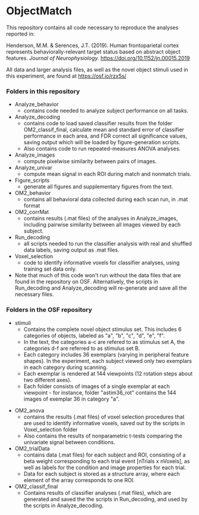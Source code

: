 # ObjectMatch

This repository contains all code necessary to reproduce the analyses reported in:<p>
Henderson, M.M. & Serences, J.T. (2019). Human frontoparietal cortex represents behaviorally-relevant target status based on abstract object features. <em>Journal of Neurophysiology.</em> <https://doi.org/10.1152/jn.00015.2019><p> All data and larger analysis files, as well as the novel object stimuli used in this experiment, are found at 
<https://osf.io/rzx5s/><p>
### Folders in this repository
+ Analyze_behavior
    + contains code needed to analyze subject performance on all tasks.
+ Analyze_decoding
    +  contains code to load saved classifier results from the folder OM2_classif_final, calculate mean and standard error of classifier performance in each area, and FDR correct all significance values, saving output which will be loaded by figure-generation scripts. 
    +  Also contains code to run repeated-measures ANOVA analyses. 
+ Analyze_images
    + compute pixelwise similarity between pairs of images.
+ Analyze_univar
    + compute mean signal in each ROI during match and nonmatch trials.
+ Figure_scripts 
    + generate all figures and supplementary figures from the text.
+ OM2_behavior
    + contains all behavioral data collected during each scan run, in .mat format
+ OM2_corrMat
    + contains results (.mat files) of the analyses in Analyze_images, including pairwise similarity between all images viewed by each subject.
+ Run_decoding
    + all scripts needed to run the classifier analysis with real and shuffled data labels, saving output as .mat files.
+ Voxel_selection
    + code to identify informative voxels for classifier analyses, using training set data only.
+ Note that much of this code won't run without the data files that are found in the repository on OSF. Alternatively, the scripts in Run_decoding and Analyze_decoding will re-generate and save all the necessary files.
  
### Folders in the OSF repository
- stimuli
    - Contains the complete novel object stimulus set. This includes 6 categories of objects, labeled as "a", "b", "c", "d", "e", "f". 
    - In the text, the categories a-c are refered to as stimulus set A, the categories d-f are referred to as stimulus set B.
    - Each category includes 36 exemplars (varying in peripheral feature shapes). In the experiment, each subject viewed only two exemplars in each category during scanning.
    - Each exemplar is rendered at 144 viewpoints (12 rotation steps about two different axes).
    - Each folder consists of images of a single exemplar at each viewpoint - for instance, folder "astim36_rot" contains the 144 images of exemplar 36 in category "a".
+ OM2_anova
    + contains the results (.mat files) of voxel selection procedures that are used to identify informative voxels, saved out by the scripts in Voxel_selection folder
    + Also contains the results of nonparametric t-tests comparing the univariate signal between conditions.
+ OM2_trialData
    + contains data (.mat files) for each subject and ROI, consisting of a beta weight corresponding to each trial event [nTrials x nVoxels], as well as labels for the condition and image properties for each trial. 
    + Data for each subject is stored as a structure array, where each element of the array corresponds to one ROI. 
+ OM2_classif_final
    + Contains results of classifier analyses (.mat files), which are generated and saved the the scripts in Run_decoding, and used by the scripts in Analyze_decoding.

